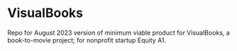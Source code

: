 # VisualBooks
Repo for August 2023 version of minimum viable product for VisualBooks, a book-to-movie project; for nonprofit startup Equity A1.
